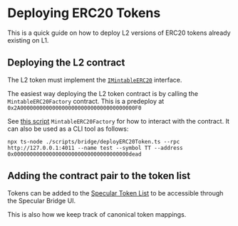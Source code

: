 # Deploying ERC20 Tokens

This is a quick guide on how to deploy L2 versions of ERC20 tokens already existing on L1.

## Deploying the L2 contract

The L2 token must implement the [`IMintableERC20`](../contracts/src/bridge/mintable/IMintableERC20.sol) interface.

The easiest way deploying the L2 token contract is by calling the `MintableERC20Factory` contract.
This is a predeploy at `0x2A000000000000000000000000000000000000F0`

See [this script](../contracts/scripts/bridge/deployERC20Token.ts) `MintableERC20Factory` for how to interact with the contract.
It can also be used as a CLI tool as follows:

```
npx ts-node ./scripts/bridge/deployERC20Token.ts --rpc http://127.0.0.1:4011 --name test --symbol TT --address 0x000000000000000000000000000000000000dead
```

## Adding the contract pair to the token list

Tokens can be added to the [Specular Token List](https://github.com/SpecularL2/specular-token-list) to be accessible through the Specular Bridge UI.

This is also how we keep track of canonical token mappings.
